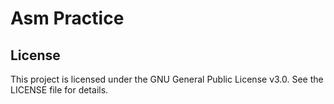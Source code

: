 # Asm Practice


## License

This project is licensed under the GNU General Public License v3.0. See the LICENSE file for details.
